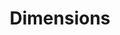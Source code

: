 ---
layout: default
bigquery: https://console.cloud.google.com/bigquery?p=covid-19-dimensions-ai&page=table&d=data&t=publications
contributors: Digital Science, https://www.digital-science.com/
cost: Free for personal, non-commercial use.
description: Dimensions contains more than 100 million publications, ranging from
  articles published in scholarly journals, books and book chapters, to preprints
  and conference proceedings. All publications are contextualized with linked data
  sets, funding, publications, patents, clinical trials, and policy documents. You
  can also view associated categories, funders, institutions, and researcher profiles.
documentation: https://docs.dimensions.ai/bigquery/index.html
last_edit: 04/09/2022, 21:41:45
location: https://www.dimensions.ai/products/free/
maintained_by: Digital Science, https://www.digital-science.com/
schema_fields:
- proceedings_title
- granted_year
- aliases
- date_modified
- established
- funder_org
- category_for
- year
- journal
- arxiv_id
- assignee_countries
- application_number
- category_rcdc
- family_count
- category_hra
- date_imported_gbq
- mesh_terms
- original_assignee_countries
- volume
- original_abstract
- id
- altmetrics
- associated_grant_ids
- research_org_state_names
- granted_date
- start_year
- associated_publication_pmid
- funder_org_cities
- date_inserted
- expiration_date
- publication_ids
- doi
- linkout
- legal_status
- categories
- created_date
- open_access_categories_v2
- end_date
- source_id
- publication_year
- resulting_publication_ids
- date
- organisation_details
- editors
- interventions
- mesh_headings
- research_org_cities
- relationships
- filing_year
- registry
- category_sdg
- abstract
- issue
- funding_usd
- active_years
- citations_count
- category_icrp_ct
- end_year
- phase
- funding_currency
- research_org_city_names
- funding_chf
- eisbn
- conditions
- external_ids
- links
- license
- filing_date
- category_hrcs_rac
- cited_by_ids
- category_icrp_cso
- priority_year
- funder_orgs
- associated_publication_id
- acronym
- citation_string
- name
- acronyms
- expiration_year
- clinical_trial_ids
- title
- labels
- category_hrcs_hc
- funding_aud
- language
- patent_ids
- gender
- resulting_publication_doi
- research_orgs
- open_access_categories
- citations
- repository_name
- category_bra
- associated_publication_arxiv_id
- subtitles
- filing_status
- description
- date_online
- brief_title
- funder_org_state_codes
- associated_publication_doi
- kind
- funding_cny
- types
- research_org_country_names
- funding_cad
- address
- wikipedia_url
- original_assignee_orgs
- isbn
- date_normal
- repository_url
- current_assignee_orgs
- type
- ipcr
- grant_number
- funding_eur
- jurisdiction
- funding_details
- start_date
- foa_number
- parent_id
- family_members_ids
- pmid
- concepts
- assignee_orgs
- status
- authors
- email_address
- priority_date
- current_assignee
- family_id
- funder_countries
- category_uoa
- repository_id
- investigators
- pages
- book_series_title
- embargo_date
- researcher_ids
- funding_amount
- conference
- research_org_countries
- legal_events
- funder_org_countries
- cpc
- pmcid
- publisher
- research_org_state_codes
- original_assignee
- book_title
- journal_lists
- funder_org_acronyms
- acknowledgements
- funding_gbp
- funding_jpy
- supporting_grant_ids
- date_print
- inventor_names
- reference_ids
- publication_date
- original_title
- metrics
- funding_nzd
- current_assignee_countries
shortname: dimensions
tags:
- scholarly literature
- patents
- funding
- clinical trials
- academic profiles
terms_of_use: 'Use of both the Dimensions COVID-19 dataset and full Dimensions dataset
  are subject to the Dimensions Terms of use: https://www.dimensions.ai/policies-terms-legal '
title: Dimensions
uuid: dcff88bd-fe6b-4fdb-8159-809bf9d7bc1c
---